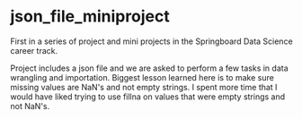 # json_file_miniproject
First in a series of project and mini projects in the Springboard Data Science career track.  

 
Project includes a json file and we are asked to perform a few tasks in data wrangling and importation.
Biggest lesson learned here is to make sure missing values are NaN's and not empty strings. I spent more time that I would have
liked trying to use fillna on values that were empty strings and not NaN's.

